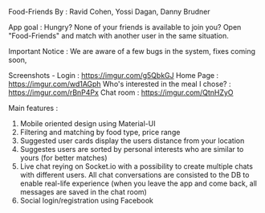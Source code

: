 Food-Friends 
By : Ravid Cohen, Yossi Dagan, Danny Brudner

App goal : 
Hungry? None of your friends is available to join you? 
Open "Food-Friends" and match with another user in the same situation. 

Important Notice : We are aware of a few bugs in the system, fixes coming soon, 

Screenshots - 
Login : https://imgur.com/g5QbkGJ
Home Page : https://imgur.com/wd1AGph
Who's interested in the meal I chose? : https://imgur.com/rBnP4Px
Chat room : https://imgur.com/QtnHZyO

Main features : 
1. Mobile oriented design using Material-UI 
2. Filtering and matching by food type, price range 
3. Suggested user cards display the users distance from your location 
4. Suggestes users are sorted by personal interests who are similar to yours (for better matches)
5. Live chat reying on Socket.io with a possibility to create multiple chats with different users. 
All chat conversations are consisted to the DB to enable real-life experience (when you leave the app and come back, all messages are saved in the chat room)
6. Social login/registration using Facebook 
